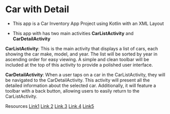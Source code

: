 # Car with Detail

* This app is a Car Inventory App Project using Kotlin with an XML Layout

* This app with has two main activities **CarListActivity** and **CarDetailActivity**

**CarListActivity**: This is the main activity that displays a list of cars, each showing the car make, model, and year. 
The list will be sorted by year in ascending order for easy viewing. A simple and clean toolbar will be included at the top of this activity to provide a polished user interface.

**CarDetailActivity**: When a user taps on a car in the CarListActivity, they will be navigated to the CarDetailActivity. This activity will present all the detailed information about the selected car. Additionally, it will feature a toolbar with a back button, allowing users to easily return to the CarListActivity.

Resources
[Link1](https://www.youtube.com/watch?v=BBWyXo-3JGQ)
[Link 2](https://www.youtube.com/watch?v=extXn7YFjmY)
[Link 3](https://www.youtube.com/watch?v=0oOC9cdN2I0)
[Link 4](https://www.youtube.com/watch?v=HtwDXRWjMcU&list=PLQkwcJG4YTCTq1raTb5iMuxnEB06J1VHX&index=21)
[Link5](https://www.youtube.com/watch?v=DOd6E6azS5I)
